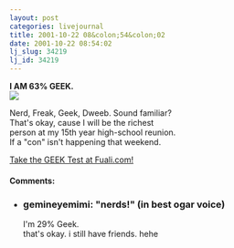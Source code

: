 ```yaml
---
layout: post
categories: livejournal
title: 2001-10-22 08&colon;54&colon;02
date: 2001-10-22 08:54:02
lj_slug: 34219
lj_id: 34219
---
```

**I AM 63% GEEK.**  
[![](http://www.fuali.com/Online_Tests/geek/images/geekgirl.gif)](http://www.fuali.com/Online_Tests/geek/)



Nerd, Freak, Geek, Dweeb. Sound familiar?  
That's okay, cause I will be the richest  
person at my 15th year high-school reunion.  
If a "con" isn't happening that weekend.



[Take the GEEK Test at Fuali.com!](http://www.fuali.com/Online_Tests/geek/)


<div id="comments"><h4>Comments:</h4><div class="lj-comments"><ul>
<li class=subject><h3>gemineyemimi: "nerds!"  (in best ogar voice)</h3>
<a id="comment-28"></a>
<p>I'm 29% Geek.  <br>
that's okay.  i still have friends. hehe</p>
</li>
</ul></div></div>
